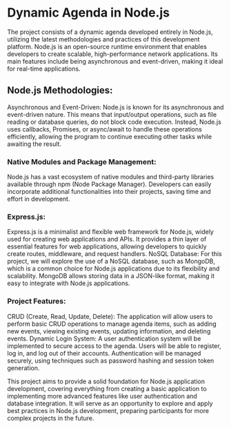 # Dynamic Agenda in Node.js
The project consists of a dynamic agenda developed entirely in Node.js, utilizing the latest methodologies and practices of this development platform. Node.js is an open-source runtime environment that enables developers to create scalable, high-performance network applications. Its main features include being asynchronous and event-driven, making it ideal for real-time applications.

## Node.js Methodologies:
Asynchronous and Event-Driven: Node.js is known for its asynchronous and event-driven nature. This means that input/output operations, such as file reading or database queries, do not block code execution. Instead, Node.js uses callbacks, Promises, or async/await to handle these operations efficiently, allowing the program to continue executing other tasks while awaiting the result.

### Native Modules and Package Management:
Node.js has a vast ecosystem of native modules and third-party libraries available through npm (Node Package Manager). Developers can easily incorporate additional functionalities into their projects, saving time and effort in development.


### Express.js: 
Express.js is a minimalist and flexible web framework for Node.js, widely used for creating web applications and APIs. It provides a thin layer of essential features for web applications, allowing developers to quickly create routes, middleware, and request handlers.
NoSQL Database: For this project, we will explore the use of a NoSQL database, such as MongoDB, which is a common choice for Node.js applications due to its flexibility and scalability. MongoDB allows storing data in a JSON-like format, making it easy to integrate with Node.js applications.

### Project Features:
CRUD (Create, Read, Update, Delete): The application will allow users to perform basic CRUD operations to manage agenda items, such as adding new events, viewing existing events, updating information, and deleting events.
Dynamic Login System: A user authentication system will be implemented to secure access to the agenda. Users will be able to register, log in, and log out of their accounts. Authentication will be managed securely, using techniques such as password hashing and session token generation.

This project aims to provide a solid foundation for Node.js application development, covering everything from creating a basic application to implementing more advanced features like user authentication and database integration. It will serve as an opportunity to explore and apply best practices in Node.js development, preparing participants for more complex projects in the future.
